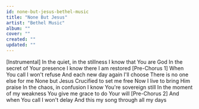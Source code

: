 ```yaml
---
id: none-but-jesus-bethel-music
title: "None But Jesus"
artist: "Bethel Music"
album: ""
cover: ""
created: ""
updated: ""
---
```


[Instrumental]
In the quiet, in the stillness
I know that You are God
In the secret of Your presence
I know there I am restored
[Pre-Chorus 1]
When You call I won't refuse
And each new day again I'll choose
There is no one else for me
None but Jesus
Crucified to set me free
Now I live to bring Him praise
In the chaos, in confusion
I know You're sovereign still
In the moment of my weakness
You give me grace to do Your will
[Pre-Chorus 2]
And when You call I won't delay
And this my song through all my days
